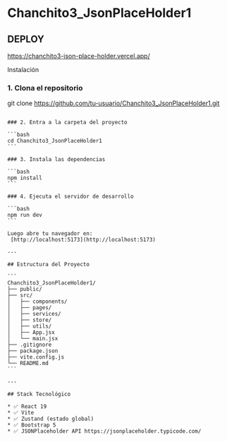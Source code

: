 
#  Chanchito3_JsonPlaceHolder1



## DEPLOY

https://chanchito3-json-place-holder.vercel.app/

 Instalación

### 1. Clona el repositorio

git clone https://github.com/tu-usuario/Chanchito3_JsonPlaceHolder1.git
````

### 2. Entra a la carpeta del proyecto

```bash
cd Chanchito3_JsonPlaceHolder1
```

### 3. Instala las dependencias

```bash
npm install
```

### 4. Ejecuta el servidor de desarrollo

```bash
npm run dev
```

Luego abre tu navegador en:
 [http://localhost:5173](http://localhost:5173)

---

## Estructura del Proyecto

```
Chanchito3_JsonPlaceHolder1/
├── public/
├── src/
│   ├── components/
│   ├── pages/
│   ├── services/
│   ├── store/
│   ├── utils/
│   ├── App.jsx
│   └── main.jsx
├── .gitignore
├── package.json
├── vite.config.js
└── README.md
```

---

## Stack Tecnológico

* ✅ React 19
* ✅ Vite
* ✅ Zustand (estado global)
* ✅ Bootstrap 5
* ✅ JSONPlaceholder API https://jsonplaceholder.typicode.com/

